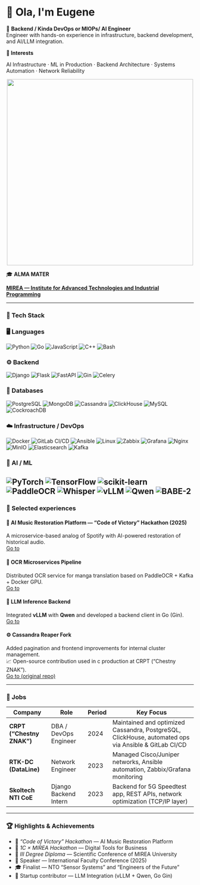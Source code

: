 # 👋 Ola, I'm Eugene


🎯 **Backend / Kinda DevOps or MlOPs/ AI Engineer**  
Engineer with hands-on experience in infrastructure, backend development, and AI/LLM integration. 

**🧠 Interests**

AI Infrastructure · ML in Production · Backend Architecture · Systems Automation · Network Reliability

<div id="header" align="center">
  <img src="https://media1.tenor.com/m/h8Irme52Z7UAAAAd/ok-throw-me-some-numbers-steve-rambo.gif" width="500"/>
</div>

🎓 **ALMA MATER**   

[**MIREA — Institute for Advanced Technologies and Industrial Programming**](https://www.mirea.ru/education/the-institutes-and-faculties/institut-perspektivnykh-tekhnologiy-i-industrialnogo-programmirovaniya/about-the-institute/)

---

### 🧰 Tech Stack

### 🖥️ Languages  
![Python](https://img.shields.io/badge/Python-3776AB?style=for-the-badge&logo=python&logoColor=white)
![Go](https://img.shields.io/badge/Go-00ADD8?style=for-the-badge&logo=go&logoColor=white)
![JavaScript](https://img.shields.io/badge/JavaScript-F7DF1E?style=for-the-badge&logo=javascript&logoColor=black)
![C++](https://img.shields.io/badge/C++-00599C?style=for-the-badge&logo=cplusplus&logoColor=white)
![Bash](https://img.shields.io/badge/Bash-121011?style=for-the-badge&logo=gnubash&logoColor=white)

### ⚙️ Backend  
![Django](https://img.shields.io/badge/Django-092E20?style=for-the-badge&logo=django&logoColor=white)
![Flask](https://img.shields.io/badge/Flask-000000?style=for-the-badge&logo=flask&logoColor=white)
![FastAPI](https://img.shields.io/badge/FastAPI-009688?style=for-the-badge&logo=fastapi&logoColor=white)
![Gin](https://img.shields.io/badge/Gin%20(Golang)-00ADD8?style=for-the-badge&logo=go&logoColor=white)
![Celery](https://img.shields.io/badge/Celery-37814A?style=for-the-badge&logo=celery&logoColor=white)

### 🧱 Databases  
![PostgreSQL](https://img.shields.io/badge/PostgreSQL-336791?style=for-the-badge&logo=postgresql&logoColor=white)
![MongoDB](https://img.shields.io/badge/MongoDB-47A248?style=for-the-badge&logo=mongodb&logoColor=white)
![Cassandra](https://img.shields.io/badge/Cassandra-1287B1?style=for-the-badge&logo=apachecassandra&logoColor=white)
![ClickHouse](https://img.shields.io/badge/ClickHouse-FFCC01?style=for-the-badge&logo=clickhouse&logoColor=black)
![MySQL](https://img.shields.io/badge/MySQL-4479A1?style=for-the-badge&logo=mysql&logoColor=white)
![CockroachDB](https://img.shields.io/badge/CockroachDB-6933FF?style=for-the-badge&logo=cockroachlabs&logoColor=white)

### ☁️ Infrastructure / DevOps  
![Docker](https://img.shields.io/badge/Docker-2496ED?style=for-the-badge&logo=docker&logoColor=white)
![GitLab CI/CD](https://img.shields.io/badge/GitLab%20CI/CD-FC6D26?style=for-the-badge&logo=gitlab&logoColor=white)
![Ansible](https://img.shields.io/badge/Ansible-EE0000?style=for-the-badge&logo=ansible&logoColor=white)
![Linux](https://img.shields.io/badge/Linux-FCC624?style=for-the-badge&logo=linux&logoColor=black)
![Zabbix](https://img.shields.io/badge/Zabbix-FF0000?style=for-the-badge&logo=zabbix&logoColor=white)
![Grafana](https://img.shields.io/badge/Grafana-F46800?style=for-the-badge&logo=grafana&logoColor=white)
![Nginx](https://img.shields.io/badge/Nginx-009639?style=for-the-badge&logo=nginx&logoColor=white)
![MinIO](https://img.shields.io/badge/MinIO-C72E49?style=for-the-badge&logo=minio&logoColor=white)
![Elasticsearch](https://img.shields.io/badge/Elasticsearch-005571?style=for-the-badge&logo=elasticsearch&logoColor=white)
![Kafka](https://img.shields.io/badge/Kafka-231F20?style=for-the-badge&logo=apachekafka&logoColor=white)

### 🤖 AI / ML  
![PyTorch](https://img.shields.io/badge/PyTorch-EE4C2C?style=for-the-badge&logo=pytorch&logoColor=white)
![TensorFlow](https://img.shields.io/badge/TensorFlow-FF6F00?style=for-the-badge&logo=tensorflow&logoColor=white)
![scikit-learn](https://img.shields.io/badge/scikit--learn-F7931E?style=for-the-badge&logo=scikitlearn&logoColor=white)
![PaddleOCR](https://img.shields.io/badge/PaddleOCR-0078D7?style=for-the-badge&logo=paddlepaddle&logoColor=white)
![Whisper](https://img.shields.io/badge/Whisper-1C1C1C?style=for-the-badge&logo=openai&logoColor=white)
![vLLM](https://img.shields.io/badge/vLLM-6C63FF?style=for-the-badge&logo=openai&logoColor=white)
![Qwen](https://img.shields.io/badge/Qwen-A100FF?style=for-the-badge&logo=alibabacloud&logoColor=white)
![BABE-2](https://img.shields.io/badge/BABE--2-000000?style=for-the-badge&logoColor=white)
---

### 🚀 Selected experiences

#### 🎵 **AI Music Restoration Platform — “Code of Victory” Hackathon (2025)**
A microservice-based analog of Spotify with AI-powered restoration of historical audio.  
[Go to](https://github.com/SKUFF-CULTURE/VOV_backend)


#### 📰 **OCR Microservices Pipeline**
Distributed OCR service for manga translation based on PaddleOCR + Kafka + Docker GPU.  
[Go to](https://github.com/Smradniki/ManGo-processorsAll)

#### 💬 **LLM Inference Backend**
Integrated **vLLM** with **Qwen** and developed a backend client in Go (Gin).  
[Go to](https://github.com/About-to-break/vLLM)

#### ⚙️ **Cassandra Reaper Fork**  
Added pagination and frontend improvements for internal cluster management.  
📈 Open-source contribution used in c production at CRPT (“Chestny ZNAK”).  
[Go to (original repo) ](https://github.com/thelastpickle/cassandra-reaper)



    
---

### 🧩 Jobs

| Company | Role | Period | Key Focus |
|----------|------|--------|-----------|
| **CRPT (“Chestny ZNAK”)** | DBA / DevOps Engineer | 2024 | Maintained and optimized Cassandra, PostgreSQL, ClickHouse, automated ops via Ansible & GitLab CI/CD |
| **RTK-DC (DataLine)** | Network Engineer | 2023 | Managed Cisco/Juniper networks, Ansible automation, Zabbix/Grafana monitoring |
| **Skoltech NTI CoE** | Django Backend Intern | 2023 | Backend for 5G Speedtest app, REST APIs, network optimization (TCP/IP layer) |

---

### 🏆 Highlights & Achievements

- 🥇 *“Code of Victory” Hackathon* — AI Music Restoration Platform  
- 🥈 *1C × MIREA Hackathon* — Digital Tools for Business  
- 🧠 *III Degree Diploma* — Scientific Conference of MIREA University  
- 📖 Speaker — International Faculty Conference (2025)  
- 🎓 Finalist — NTO “Sensor Systems” and “Engineers of the Future”  
- 🤝 Startup contributor — LLM Integration (vLLM + Qwen, Go Gin)






